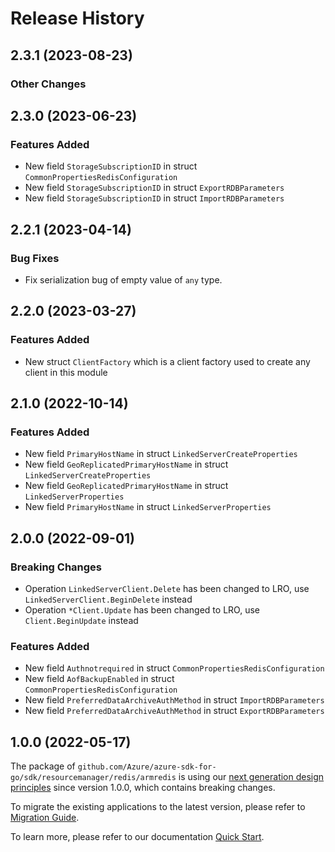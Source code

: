 # Release History

## 2.3.1 (2023-08-23)
### Other Changes


## 2.3.0 (2023-06-23)
### Features Added

- New field `StorageSubscriptionID` in struct `CommonPropertiesRedisConfiguration`
- New field `StorageSubscriptionID` in struct `ExportRDBParameters`
- New field `StorageSubscriptionID` in struct `ImportRDBParameters`


## 2.2.1 (2023-04-14)
### Bug Fixes

- Fix serialization bug of empty value of `any` type.


## 2.2.0 (2023-03-27)
### Features Added

- New struct `ClientFactory` which is a client factory used to create any client in this module


## 2.1.0 (2022-10-14)

### Features Added

- New field `PrimaryHostName` in struct `LinkedServerCreateProperties`
- New field `GeoReplicatedPrimaryHostName` in struct `LinkedServerCreateProperties`
- New field `GeoReplicatedPrimaryHostName` in struct `LinkedServerProperties`
- New field `PrimaryHostName` in struct `LinkedServerProperties`


## 2.0.0 (2022-09-01)
### Breaking Changes

- Operation `LinkedServerClient.Delete` has been changed to LRO, use `LinkedServerClient.BeginDelete` instead
- Operation `*Client.Update` has been changed to LRO, use `Client.BeginUpdate` instead

### Features Added

- New field `Authnotrequired` in struct `CommonPropertiesRedisConfiguration`
- New field `AofBackupEnabled` in struct `CommonPropertiesRedisConfiguration`
- New field `PreferredDataArchiveAuthMethod` in struct `ImportRDBParameters`
- New field `PreferredDataArchiveAuthMethod` in struct `ExportRDBParameters`


## 1.0.0 (2022-05-17)

The package of `github.com/Azure/azure-sdk-for-go/sdk/resourcemanager/redis/armredis` is using our [next generation design principles](https://azure.github.io/azure-sdk/general_introduction.html) since version 1.0.0, which contains breaking changes.

To migrate the existing applications to the latest version, please refer to [Migration Guide](https://aka.ms/azsdk/go/mgmt/migration).

To learn more, please refer to our documentation [Quick Start](https://aka.ms/azsdk/go/mgmt).
